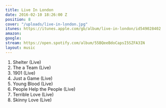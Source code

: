 ```yaml
---
title: Live In London
date: 2016-02-10 18:26:00 Z
position: 8
cover: "/uploads/live-in-london.jpg"
itunes: https://itunes.apple.com/gb/album/live-in-london/id549028402
amazon: 
google: 
stream: https://open.spotify.com/album/55BQeeBdoCapsI5SZFA3IN
layout: music
---
```


1. Shelter (Live)  
1. The a Team (Live)  
1. 1901 (Live)  
1. Just a Game (Live)  
1. Young Blood (Live)  
1. People Help the People (Live)  
1. Terrible Love (Live)  
1. Skinny Love (Live)
